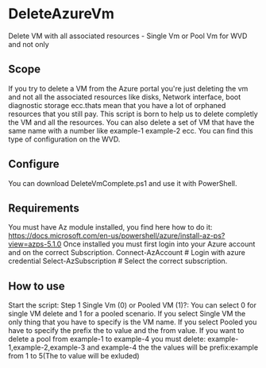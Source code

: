# DeleteAzureVm
Delete VM with all associated resources - Single Vm or Pool Vm for WVD and not only
## Scope
If you try to delete a VM from the Azure portal you're just deleting the vm and not all the associated resources like disks, Network interface, boot diagnostic storage ecc.thats mean that you have a lot of orphaned resources that you still pay. This script is born to help us to delete completly the VM and all the resources. You can also delete a set of VM that have the same name with a number like example-1 example-2 ecc. You can find this type of configuration on the WVD.
## Configure
You can download DeleteVmComplete.ps1 and use it with PowerShell.
## Requirements
You must have Az module installed, you find here how to do it: https://docs.microsoft.com/en-us/powershell/azure/install-az-ps?view=azps-5.1.0
Once installed you must first login into your Azure account and on the correct Subscription.
Connect-AzAccount # Login with azure credential
Select-AzSubscription # Select the correct subscription.
## How to use
Start the script:
Step 1
Single Vm (0) or Pooled VM (1)?: You can select 0 for single VM delete and 1 for a pooled scenario.
If you select Single VM the only thing that you have to specify is the VM name.
If you select Pooled you have to specify the prefix the to value and the from value. If you want to delete a pool from example-1 to example-4 you must delete: example-1,example-2,example-3 and example-4 the the values will be prefix:example from 1 to 5(The to value will be exluded)

